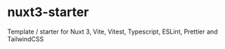 # nuxt3-starter
Template / starter for Nuxt 3, Vite, Vitest, Typescript, ESLint, Prettier and TailwindCSS

